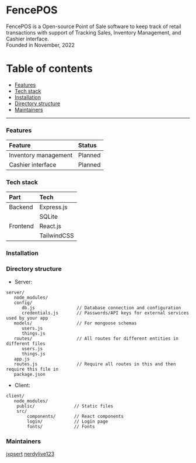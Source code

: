 # FencePOS

FencePOS is a Open-source Point of Sale software to keep track of retail transactions with support of Tracking Sales, Inventory Management, and Cashier interface.
<br/> Founded in November, 2022

# Table of contents
   * [Features](#features)
   * [Tech stack](#tech-stack)
   * [Installation](#installation)
   * [Directory structure](#directory-structure)
   * [Maintainers](#maintainers)

---

### Features

| Feature              | Status  |
|:---------------------|:--------|
| Inventory management | Planned |
| Cashier interface    | Planned |

### Tech stack

| Part     | Tech        |
|:---------|:------------|
| Backend  | Express.js  |
|          | SQLite      |
| Frontend | React.js    |
|          | TailwindCSS |

### Installation

[//]: # (TODO: add install guide)

### Directory structure

* Server:
````
server/
   node_modules/
   config/
      db.js                // Database connection and configuration
      credentials.js       // Passwords/API keys for external services used by your app
   models/                 // For mongoose schemas
      users.js
      things.js
   routes/                 // All routes for different entities in different files 
      users.js
      things.js
   app.js
   routes.js               // Require all routes in this and then require this file in 
   package.json
````
* Client:
````
client/
   node_modules/
    public/               // Static files
    src/                          
        components/       // React components
        login/            // Login page
        fonts/            // Fonts
````

### Maintainers

[jxpsert](https://github.com/jxpsert)
[nerdylive123](https://github.com/nerdylive123)
